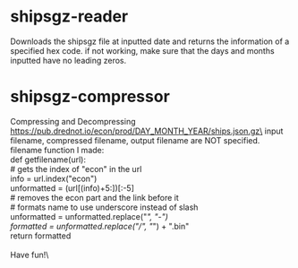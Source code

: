 # shipsgz-reader
Downloads the shipsgz file at inputted date and returns the information of a specified hex code.
if not working, make sure that the days and months inputted have no leading zeros.

# shipsgz-compressor
Compressing and Decompressing https://pub.drednot.io/econ/prod/DAY_MONTH_YEAR/ships.json.gz\
input filename, compressed filename, output filename are NOT specified.\
filename function I made:\
def getfilename(url):\
    # gets the index of "econ" in the url\
    info = url.index("econ")\
    unformatted = (url[(info)+5:])[:-5]\
    # removes the econ part and the link before it\
    # formats name to use underscore instead of slash\
    unformatted = unformatted.replace("_", "-")\
    formatted = unformatted.replace("/", "_") + ".bin"\
    return formatted\
\
Have fun!\
